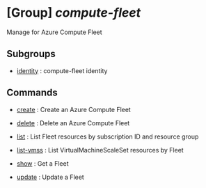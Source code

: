 # [Group] _compute-fleet_

Manage for Azure Compute Fleet

## Subgroups

- [identity](/Commands/compute-fleet/identity/readme.md)
: compute-fleet identity

## Commands

- [create](/Commands/compute-fleet/_create.md)
: Create an Azure Compute Fleet

- [delete](/Commands/compute-fleet/_delete.md)
: Delete an Azure Compute  Fleet

- [list](/Commands/compute-fleet/_list.md)
: List Fleet resources by subscription ID and resource group

- [list-vmss](/Commands/compute-fleet/_list-vmss.md)
: List VirtualMachineScaleSet resources by Fleet

- [show](/Commands/compute-fleet/_show.md)
: Get a Fleet

- [update](/Commands/compute-fleet/_update.md)
: Update a Fleet

